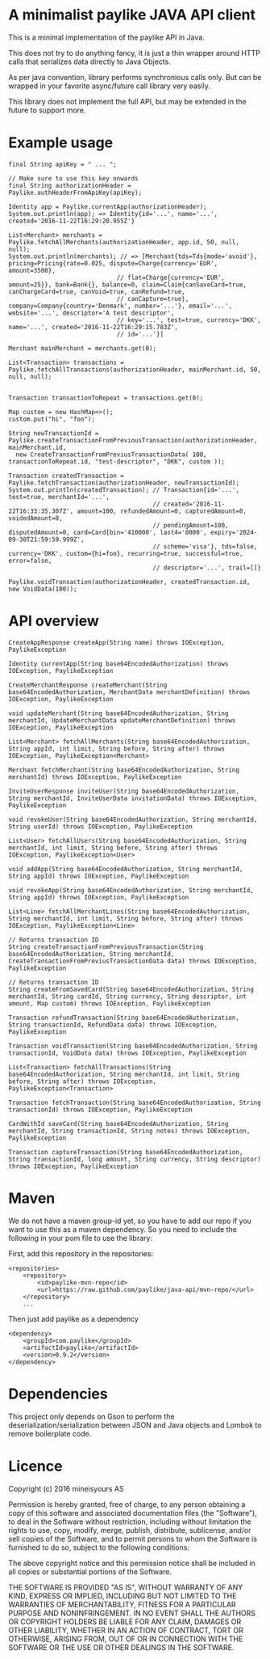 # A minimalist paylike JAVA API client

This is a minimal implementation of the paylike API in Java.

This does not try to do anything fancy, it is just a thin wrapper around HTTP calls that serializes data directly to Java Objects.

As per java convention, library performs synchronious calls only. But can be wrapped in your favorite async/future call library very easily.

This library does not implement the full API, but may be extended in the future to support more.

# Example usage

    final String apiKey = " ... ";

    // Make sure to use this key onwards
    final String authorizationHeader = Paylike.authHeaderFromApiKey(apiKey);

    Identity app = Paylike.currentApp(authorizationHeader);
    System.out.println(app); => Identity{id='...', name='...', created='2016-11-22T16:29:20.955Z'}

    List<Merchant> merchants = Paylike.fetchAllMerchants(authorizationHeader, app.id, 50, null, null);
    System.out.println(merchants); // => [Merchant{tds=Tds{mode='avoid'}, pricing=Pricing{rate=0.025, dispute=Charge{currency='EUR', amount=3500},
                                  // flat=Charge{currency='EUR', amount=25}}, bank=Bank{}, balance=0, claim=Claim{canSaveCard=true, canChargeCard=true, canVoid=true, canRefund=true,
                                  // canCapture=true}, company=Company{country='Denmark', number='...'}, email='...', website='...', descriptor='A test descriptor',
                                  // key='...', test=true, currency='DKK', name='...', created='2016-11-22T16:29:15.783Z',
                                  // id='...'}]

    Merchant mainMerchant = merchants.get(0);

    List<Transaction> transactions = Paylike.fetchAllTransactions(authorizationHeader, mainMerchant.id, 50, null, null);


    Transaction transactionToRepeat = transactions.get(0);

    Map custom = new HashMap<>();
    custom.put("hi", "foo");

    String newTransactionId =
    Paylike.createTransactionFromPreviousTransaction(authorizationHeader, mainMerchant.id,
      new CreateTransactionFromPreviusTransactionData( 100, transactionToRepeat.id, "test-descriptor", "DKK", custom ));

    Transaction createdTransaction = Paylike.fetchTransaction(authorizationHeader, newTransactionId);
    System.out.println(createdTransaction); // Transaction{id='...', test=true, merchantId='...',
                                            // created='2016-11-22T16:33:35.307Z', amount=100, refundedAmount=0, capturedAmount=0, voidedAmount=0,
                                            // pendingAmount=100, disputedAmount=0, card=Card{bin='410000', last4='0000', expiry='2024-09-30T21:59:59.999Z',
                                            // scheme='visa'}, tds=false, currency='DKK', custom={hi=foo}, recurring=true, successful=true, error=false,
                                            // descriptor='...', trail=[]}

    Paylike.voidTransaction(authorizationHeader, createdTransaction.id, new VoidData(100));

# API overview

    CreateAppResponse createApp(String name) throws IOException, PaylikeException

    Identity currentApp(String base64EncodedAuthorization) throws IOException, PaylikeException

    CreateMerchantResponse createMerchant(String base64EncodedAuthorization, MerchantData merchantDefinition) throws IOException, PaylikeException

    void updateMerchant(String base64EncodedAuthorization, String merchantId, UpdateMerchantData updateMerchantDefinition) throws IOException, PaylikeException

    List<Merchant> fetchAllMerchants(String base64EncodedAuthorization, String appId, int limit, String before, String after) throws IOException, PaylikeException<Merchant>

    Merchant fetchMerchant(String base64EncodedAuthorization, String merchantId) throws IOException, PaylikeException

    InviteUserResponse inviteUser(String base64EncodedAuthorization, String merchantId, InviteUserData invitationData) throws IOException, PaylikeException

    void revokeUser(String base64EncodedAuthorization, String merchantId, String userId) throws IOException, PaylikeException

    List<User> fetchAllUsers(String base64EncodedAuthorization, String merchantId, int limit, String before, String after) throws IOException, PaylikeException<User>

    void addApp(String base64EncodedAuthorization, String merchantId, String appId) throws IOException, PaylikeException

    void revokeApp(String base64EncodedAuthorization, String merchantId, String appId) throws IOException, PaylikeException

    List<Line> fetchAllMerchantLines(String base64EncodedAuthorization, String merchantId, int limit, String before, String after) throws IOException, PaylikeException<Line>

    // Returns transaction ID
    String createTransactionFromPreviousTransaction(String base64EncodedAuthorization, String merchantId, CreateTransactionFromPreviusTransactionData data) throws IOException, PaylikeException

    // Returns transaction ID
    String createFromSavedCard(String base64EncodedAuthorization, String merchantId, String cardId, String currency, String descriptor, int amount, Map custom) throws IOException, PaylikeException

    Transaction refundTransaction(String base64EncodedAuthorization, String transactionId, RefundData data) throws IOException, PaylikeException

    Transaction voidTransaction(String base64EncodedAuthorization, String transactionId, VoidData data) throws IOException, PaylikeException

    List<Transaction> fetchAllTransactions(String base64EncodedAuthorization, String merchantId, int limit, String before, String after) throws IOException, PaylikeException<Transaction>

    Transaction fetchTransaction(String base64EncodedAuthorization, String transactionId) throws IOException, PaylikeException

    CardWithId saveCard(String base64EncodedAuthorization, String merchantId, String transactionId, String notes) throws IOException, PaylikeException

    Transaction captureTransaction(String base64EncodedAuthorization, String transactionId, long amount, String currency, String descriptor) throws IOException, PaylikeException

# Maven

We do not have a maven group-id yet, so you have to add our repo if you want to use this as a maven dependency.
So you need to include the following in your pom file to use the library:

First, add this repository in the repositories:

    <repositories>
        <repository>
            <id>paylike-mvn-repo</id>
            <url>https://raw.github.com/paylike/java-api/mvn-repo/</url>
        </repository>
        ...

Then just add paylike as a dependency

    <dependency>
        <groupId>com.paylike</groupId>
        <artifactId>paylike</artifactId>
        <version>0.9.2</version>
    </dependency>

# Dependencies

This project only depends on Gson to perform the deserialization/serialization between JSON and Java objects and Lombok to remove boilerplate code.

# Licence

Copyright (c) 2016 mineisyours AS

Permission is hereby granted, free of charge, to any person obtaining a copy of this software and associated documentation files (the "Software"), to deal in the Software without restriction, including without limitation the rights to use, copy, modify, merge, publish, distribute, sublicense, and/or sell copies of the Software, and to permit persons to whom the Software is furnished to do so, subject to the following conditions:

The above copyright notice and this permission notice shall be included in all copies or substantial portions of the Software.

THE SOFTWARE IS PROVIDED "AS IS", WITHOUT WARRANTY OF ANY KIND, EXPRESS OR IMPLIED, INCLUDING BUT NOT LIMITED TO THE WARRANTIES OF MERCHANTABILITY, FITNESS FOR A PARTICULAR PURPOSE AND NONINFRINGEMENT. IN NO EVENT SHALL THE AUTHORS OR COPYRIGHT HOLDERS BE LIABLE FOR ANY CLAIM, DAMAGES OR OTHER LIABILITY, WHETHER IN AN ACTION OF CONTRACT, TORT OR OTHERWISE, ARISING FROM, OUT OF OR IN CONNECTION WITH THE SOFTWARE OR THE USE OR OTHER DEALINGS IN THE SOFTWARE.
